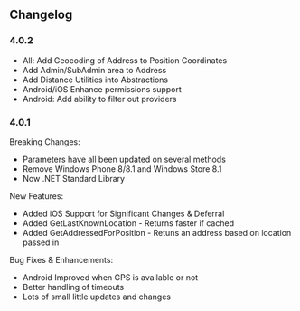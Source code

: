 ## Changelog

### 4.0.2
* All: Add Geocoding of Address to Position Coordinates
* Add Admin/SubAdmin area to Address
* Add Distance Utilities into Abstractions
* Android/iOS Enhance permissions support
* Android: Add ability to filter out providers



### 4.0.1
Breaking Changes:
* Parameters have all been updated on several methods
* Remove Windows Phone 8/8.1 and Windows Store 8.1
* Now .NET Standard Library

New Features:
* Added iOS Support for Significant Changes & Deferral
* Added GetLastKnownLocation - Returns faster if cached
* Added GetAddressedForPosition - Retuns an address based on location passed in


Bug Fixes & Enhancements:
* Android Improved when GPS is available or not
* Better handling of timeouts
* Lots of small little updates and changes

